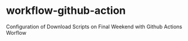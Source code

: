 # workflow-github-action
Configuration of Download Scripts on Final Weekend with Github Actions Worflow 
